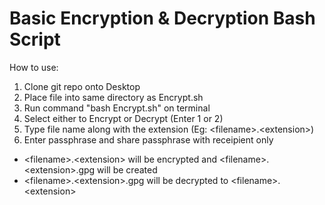 # Basic Encryption & Decryption Bash Script
How to use:
1) Clone git repo onto Desktop
2) Place file into same directory as Encrypt.sh
3) Run command "bash Encrypt.sh" on terminal
4) Select either to Encrypt or Decrypt (Enter 1 or 2)
5) Type file name along with the extension (Eg: \<filename\>.\<extension\>)
6) Enter passphrase and share passphrase with receipient only
+ \<filename\>.\<extension\> will be encrypted and \<filename\>.\<extension\>.gpg will be created
+ \<filename\>.\<extension\>.gpg will be decrypted to \<filename\>.\<extension\> 
